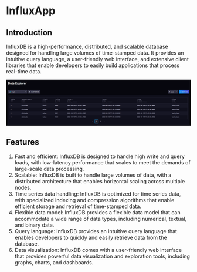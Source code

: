 # InfluxApp

## Introduction
InfluxDB is a high-performance, distributed, and scalable database designed for handling large volumes of time-stamped data. It provides an intuitive query language, a user-friendly web interface, and extensive client libraries that enable developers to easily build applications that process real-time data.

![sample airplane data](./Assets/sample.png)


## Features
1. Fast and efficient: InfluxDB is designed to handle high write and query loads, with low-latency performance that scales to meet the demands of large-scale data processing.
2. Scalable: InfluxDB is built to handle large volumes of data, with a distributed architecture that enables horizontal scaling across multiple nodes.
3. Time series data handling: InfluxDB is optimized for time series data, with specialized indexing and compression algorithms that enable efficient storage and retrieval of time-stamped data.
4. Flexible data model: InfluxDB provides a flexible data model that can accommodate a wide range of data types, including numerical, textual, and binary data.
5. Query language: InfluxDB provides an intuitive query language that enables developers to quickly and easily retrieve data from the database.
6. Data visualization: InfluxDB comes with a user-friendly web interface that provides powerful data visualization and exploration tools, including graphs, charts, and dashboards.